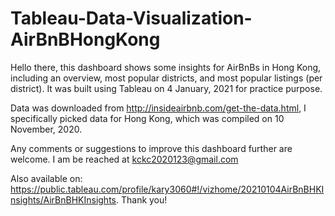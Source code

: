 # Tableau-Data-Visualization-AirBnBHongKong

Hello there, this dashboard shows some insights for AirBnBs in Hong Kong, including an overview, most popular districts, and most popular listings (per district). It was built using Tableau on 4 January, 2021 for practice purpose.

Data was downloaded from http://insideairbnb.com/get-the-data.html, I specifically picked  data for Hong Kong, which was compiled on 10 November, 2020. 

Any comments or suggestions to improve this dashboard further are welcome. I am be reached at kckc2020123@gmail.com

Also available on: https://public.tableau.com/profile/kary3060#!/vizhome/20210104AirBnBHKInsights/AirBnBHKInsights.
Thank you!

